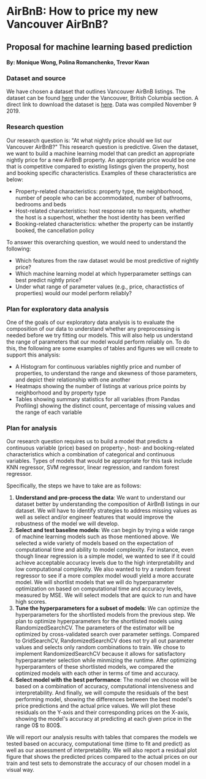 # AirBnB: How to price my new Vancouver AirBnB? 
## Proposal for machine learning based prediction
#### By: Monique Wong, Polina Romanchenko, Trevor Kwan

### Dataset and source
We have chosen a dataset that outlines Vancouver AirBnB listings. The dataset can be found [here](http://insideairbnb.com/get-the-data.html) under the Vancouver, British Columbia section. A direct link to download the dataset is [here](http://data.insideairbnb.com/canada/bc/vancouver/2019-11-09/data/listings.csv.gz). Data was compiled November 9 2019. 

### Research question
Our research question is: "At what nightly price should we list our Vancouver AirBnB?" This research question is predictive. Given the dataset, we want to build a machine learning model that can predict an appropriate nightly price for a new AirBnB property. An appropriate price would be one that is competitive compared to existing listings given the property, host and booking specific characteristics. Examples of these characteristics are below:

- Property-related characteristics: property type, the neighborhood, number of people who can be accommodated, number of bathrooms, bedrooms and beds
- Host-related characteristics: host response rate to requests, whether the host is a superhost, whether the host identity has been verified
- Booking-related characteristics: whether the property can be instantly booked, the cancellation policy

To answer this overarching question, we would need to understand the following:
- Which features from the raw dataset would be most predictive of nightly price?
- Which machine learning model at which hyperparameter settings can best predict nightly price?
- Under what range of parameter values (e.g., price, charactistics of properties) would our model perform reliably?

### Plan for exploratory data analysis
One of the goals of our exploratory data analysis is to evaluate the composition of our data to understand whether any preprocessing is needed before we try fitting our models. This will also help us understand the range of parameters that our model would perform reliably on. To do this, the following are some examples of tables and figures we will create to support this analysis:
- A Histogram for continuous variables nightly price and number of properties, to understand the range and skewness of those parameters, and depict their relationship with one another
- Heatmaps showing the number of listings at various price points by neighborhood and by property type
- Tables showing summary statistics for all variables (from Pandas Profiling) showing the distinct count, percentage of missing values and the range of each variable

### Plan for analysis
Our research question requires us to build a model that predicts a continuous variable (price) based on property-, host- and booking-related characteristics which a combination of categorical and continuous variables. Types of models that would be appropriate for this task include KNN regressor, SVM regressor, linear regression, and random forest regressor.

Specifically, the steps we have to take are as follows:
1. **Understand and pre-process the data**: We want to understand our dataset better by understanding the composition of AirBnB listings in our dataset. We will have to identify strategies to address missing values as well as select and/or engineer features that would improve the robustness of the model we will develop. 
2. **Select and test baseline models**: We can begin by trying a wide range of machine learning models such as those mentioned above. We selected a wide variety of models based on the expectation of computational time and ability to model complexity. For instance, even though linear regression is a simple model, we wanted to see if it could achieve acceptable accuracy levels due to the high interpretability and low computational complexity. We also wanted to try a random forest regressor to see if a more complex model woudl yield a more accurate model. We will shortlist models that we will do hyperparameter optimization on based on computational time and accuracy levels, measured by MSE. We will select models that are quick to run and have high scores. 
3. **Tune the hyperparameters for a subset of models**: We can optimize the hyperparameters for the shortlisted models from the previous step. We plan to optimize hyperparameters for the shortlisted models using RandomizedSearchCV. The parameters of the estimator will be optimized by cross-validated search over parameter settings. Compared to GridSearchCV, RandomizedSearchCV does not try all out parameter values and selects only random combinations to train. We chose to implement RandomizedSearchCV because it allows for satisfactory hyperparameter selection while minmizing the runtime. After optimizing hyperparamters of these shortlisted models, we compared the optimized models with each other in terms of time and accuracy.
4. **Select model with the best performance**: The model we choose will be based on a combination of accuracy, computational intensiveness and interpretability. And finally, we will compute the residuals of the best performing model, showing the differences between the best model's price predictions and the actual price values. We will plot these residuals on the Y-axis and their corresponding prices on the X-axis, showing the model's accuracy at predicting at each given price in the range 0$ to 800$.

We will report our analysis results with tables that compares the models we tested based on accuracy, computational time (time to fit and predict) as well as our assessment of interpretability. We will also report a residual plot figure that shows the predicted prices compared to the actual prices on our train and test sets to demonstrate the accuracy of our chosen model in a visual way.